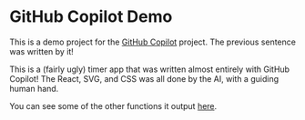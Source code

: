 # GitHub Copilot Demo

This is a demo project for the [GitHub Copilot](https://github.com/github/copilot) project. The previous sentence was written by it!

This is a (fairly ugly) timer app that was written almost entirely with GitHub Copilot! The React, SVG, and CSS was all done by the AI, with a guiding human hand.

You can see some of the other functions it output [here](https://gist.github.com/cassidoo/6101ef0657665683b787aab5ae9465f4).
